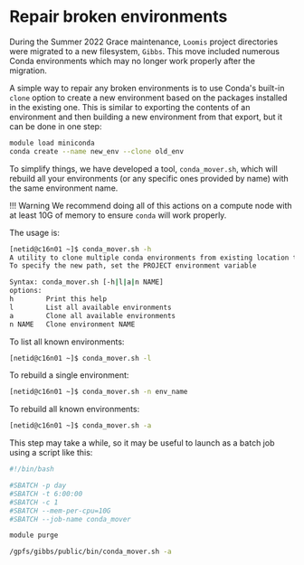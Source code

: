 # Repair broken environments

During the Summer 2022 Grace maintenance, `Loomis` project directories were migrated to a new filesystem, `Gibbs`.
This move included numerous Conda environments which may no longer work properly after the migration.

A simple way to repair any broken environments is to use Conda's built-in `clone` option to create a new environment based on the packages installed in the existing one.
This is similar to exporting the contents of an environment and then building a new environment from that export, but it can be done in one step:

```sh
module load miniconda
conda create --name new_env --clone old_env
```

To simplify things, we have developed a tool, `conda_mover.sh`, which will rebuild all your environments (or any specific ones provided by name) with the same environment name.

!!! Warning
    We recommend doing all of this actions on a compute node with at least 10G of memory to ensure `conda` will work properly.

The usage is:

```sh
[netid@c16n01 ~]$ conda_mover.sh -h
A utility to clone multiple conda environments from existing location to the new project space
To specify the new path, set the PROJECT environment variable

Syntax: conda_mover.sh [-h|l|a|n NAME]
options:
h        Print this help
l        List all available environments
a        Clone all available environments
n NAME   Clone environment NAME
```

To list all known environments:

```sh
[netid@c16n01 ~]$ conda_mover.sh -l
```

To rebuild a single environment:

```sh
[netid@c16n01 ~]$ conda_mover.sh -n env_name
```

To rebuild all known environments:

```sh
[netid@c16n01 ~]$ conda_mover.sh -a
```

This step may take a while, so it may be useful to launch as a batch job using a script like this:

```sh
#!/bin/bash

#SBATCH -p day
#SBATCH -t 6:00:00
#SBATCH -c 1
#SBATCH --mem-per-cpu=10G
#SBATCH --job-name conda_mover

module purge

/gpfs/gibbs/public/bin/conda_mover.sh -a

```
